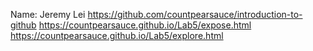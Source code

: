 Name: Jeremy Lei
https://github.com/countpearsauce/introduction-to-github
https://countpearsauce.github.io/Lab5/expose.html
https://countpearsauce.github.io/Lab5/explore.html
